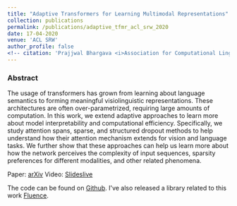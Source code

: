 ```yaml
---
title: "Adaptive Transformers for Learning Multimodal Representations"
collection: publications
permalink: /publications/adaptive_tfmr_acl_srw_2020
date: 17-04-2020
venue: 'ACL SRW'
author_profile: false
<!-- citation: 'Prajjwal Bhargava <i>Association for Computational Linguistics 2020 (SRW) </i> <b>ACL SRW 2020</b>. -->'
---
```


### Abstract
The usage of transformers has grown from learning about language semantics to forming meaningful visiolinguistic representations. These architectures are often over-parametrized, requiring large amounts of computation. In this work, we extend adaptive approaches to learn more about model interpretability and computational efficiency. Specifically, we study attention spans, sparse, and structured dropout methods to help understand how their attention mechanism extends for vision and language tasks. We further show that these approaches can help us learn more about how the network perceives the complexity of input sequences, sparsity preferences for different modalities, and other related phenomena.

Paper: [arXiv](https://arxiv.org/abs/2005.07486)
Video: [Slideslive](http://slideslive.com/38928637)

The code can be found on [Github](https://github.com/prajjwal1/adaptive_transformers). I've also released a library related to this work [Fluence](https://github.com/prajjwal1/fluence).


